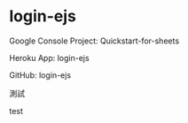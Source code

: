 # login-ejs

Google Console Project: Quickstart-for-sheets

Heroku App: login-ejs

GitHub: login-ejs

測試

test